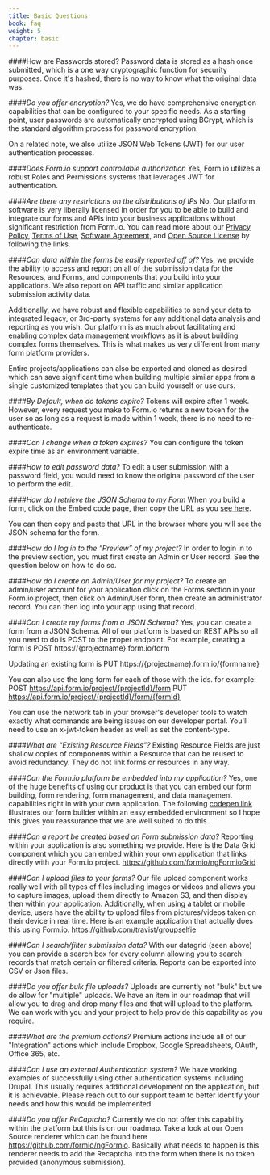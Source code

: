 ```yaml
---
title: Basic Questions
book: faq
weight: 5
chapter: basic
---
```

####How are Passwords stored?
Password data is stored as a hash once submitted, which is a one way cryptographic function for security purposes. Once it's hashed, there is no way to know what the original data was. 

####_Do you offer encryption?_
Yes, we do have comprehensive encryption capabilities that can be configured to your specific needs.  As a starting point, user passwords are automatically encrypted using BCrypt, which is  the standard algorithm process for password encryption.
 
On a related note, we also utilize JSON Web Tokens (JWT) for our user authentication processes.

####_Does Form.io support controllable authorization_
Yes, Form.io utilizes a robust Roles and Permissions systems that leverages JWT for authentication. 

####_Are there any restrictions on the distributions of IPs_
No.  Our platform software is very liberally licensed in order for you to be able to build and integrate our forms and APIs into your business applications without significant restriction from Form.io. You can read more about our [Privacy Policy](http://blog.form.io/form.io-privacy-policy), [Terms of Use](http://blog.form.io/form-terms-of-use), [Software Agreement](http://blog.form.io/form.io-software-licensing-agreement), and [Open Source License](http://blog.form.io/form.io-open-source-license-agreement) by following the links.

####_Can data within the forms be easily reported off of?_
Yes, we provide the ability to access and report on all of the submission data for the Resources, and Forms, and components that you build into your applications.  We also report on API traffic and similar application submission activity data. 
 
Additionally, we have robust and flexible capabilities to send your data to integrated legacy, or 3rd-party systems for any additional data analysis and reporting as you wish.  Our platform is as much about facilitating and enabling complex data management workflows as it is about building complex forms themselves.  This is what makes us very different from many form platform providers. 
 
Entire projects/applications can also be exported and cloned as desired which can save significant time when building multiple similar apps from a single customized templates that you can build yourself or use ours. 

####_By Default, when do tokens expire?_
Tokens will expire after 1 week. However, every request you make to Form.io returns a new token for the user so as long as a request is made within 1 week, there is no need to re-authenticate.

####_Can I change when a token expires?_
You can configure the token expire time as an environment variable.

####_How to edit password data?_
To edit a user submission with a password field, you would need to know the original password of the user to perform the edit.   

####_How do I retrieve the JSON Schema to my Form_
When you build a form,  click on the Embed code page, then copy the URL as you [see here](https://monosnap.com/file/0CLLWbpxP7jiGSBu1qk8R8XdEP9zir).

You can then copy and paste that URL in the browser where you will see the JSON schema for the form.

####_How do I log in to the “Preview” of my project?_
In order to login in to the preview section, you must first create an Admin or User record. See the question below on how to do so.

####_How do I create an Admin/User for my project?_
To create an admin/user account for your application click on the Forms section in your Form.io project, then click on Admin/User form, then create an administrator record. You can then log into your app using that record.

####_Can I create my forms from a JSON Schema?_
Yes, you can create a form from a JSON Schema. All of our platform is based on REST APIs so all you need to do is POST to the proper endpoint. For example, creating a form is
POST https://{projectname}.form.io/form

Updating an existing form is 
PUT https://{projectname}.form.io/{formname}

You can also use the long form for each of those with the ids. for example:
POST https://api.form.io/project/{projectId}/form
PUT https://api.form.io/project/{projectId}/form/{formId}

You can use the network tab in your browser's developer tools to watch exactly what commands are being issues on our developer portal. You'll need to use an x-jwt-token header as well as set the content-type.

####_What are “Existing Resource Fields”?_
Existing Resource Fields are just shallow copies of components within a Resource that can be reused to avoid redundancy. They do not link forms or resources in any way.

####_Can the Form.io platform be embedded into my application?_
Yes, one of the huge benefits of using our product is that you can embed our form building, form rendering, form management, and data management capabilities right in with your own application. The following [codepen link](http://codepen.io/travist/full/xVyMjo/) illustrates our form builder within an easy embedded environment so I hope this gives you reassurance that we are well suited to do this.

####_Can a report be created based on Form submission data?_
Reporting within your application is also something we provide. Here is the Data Grid component which you can embed within your own application that links directly with your Form.io project.
https://github.com/formio/ngFormioGrid

####_Can I upload files to your forms?_
Our file upload component works really well with all types of files including images or videos and allows you to capture images, upload them directly to Amazon S3, and then display then within your application. Additionally, when using a tablet or mobile device, users have the ability to upload files from pictures/videos taken on their device in real time.  Here is an example application that actually does this using Form.io.
https://github.com/travist/groupselfie

####_Can I search/filter submission data?_
With our datagrid (seen above) you can provide a search box for every column allowing you to search records that match certain or filtered criteria. Reports can be exported into CSV or Json files.

####_Do you offer bulk file uploads?_
Uploads are currently not "bulk" but we do allow for "multiple" uploads. We have an item in our roadmap that will allow you to drag and drop many files and that will upload to the platform. We can work with you and your project to help provide this capability as you require.

####_What are the premium actions?_
Premium actions include all of our "Integration" actions which include Dropbox, Google Spreadsheets, OAuth, Office 365, etc.

####_Can I use an external Authentication system?_
We have working examples of successfully using other authentication systems including Drupal. This usually requires additional development on the application, but it is achievable. Please reach out to our support team to better identify your needs and how this would be implemented.

####_Do you offer ReCaptcha?_
Currently we do not offer this capability within the platform but this is on our roadmap. Take a look at our Open Source renderer which can be found here https://github.com/formio/ngFormio. Basically what needs to happen is this renderer needs to add the Recaptcha into the form when there is no token provided (anonymous submission).
